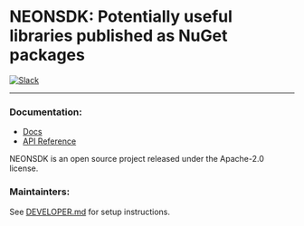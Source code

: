 # NEONSDK: Potentially useful libraries published as NuGet packages

[![Slack](https://img.shields.io/badge/Slack-4A154B?style=for-the-badge&logo=slack&logoColor=white)](https://communityinviter.com/apps/neonforge/neonforge)

---

### Documentation:
- [Docs](https://docs.neonforge.com/docs/neonsdk)
- [API Reference](https://api-docs.neonforge.com/neonsdk/api/Neon.html)

NEONSDK is an open source project released under the Apache-2.0 license.

### Maintainters:

See [DEVELOPER.md](Doc/DEVELOPER.md) for setup instructions.
